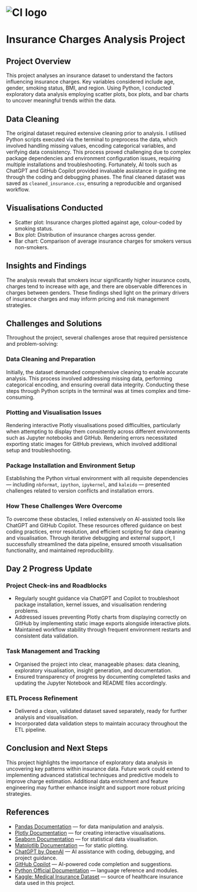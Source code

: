 # ![CI logo](https://codeinstitute.s3.amazonaws.com/fullstack/ci_logo_small.png)

# Insurance Charges Analysis Project

## Project Overview

This project analyses an insurance dataset to understand the factors influencing insurance charges. Key variables considered include age, gender, smoking status, BMI, and region. Using Python, I conducted exploratory data analysis employing scatter plots, box plots, and bar charts to uncover meaningful trends within the data.

## Data Cleaning

The original dataset required extensive cleaning prior to analysis. I utilised Python scripts executed via the terminal to preprocess the data, which involved handling missing values, encoding categorical variables, and verifying data consistency. This process proved challenging due to complex package dependencies and environment configuration issues, requiring multiple installations and troubleshooting. Fortunately, AI tools such as ChatGPT and GitHub Copilot provided invaluable assistance in guiding me through the coding and debugging phases. The final cleaned dataset was saved as `cleaned_insurance.csv`, ensuring a reproducible and organised workflow.

## Visualisations Conducted

- Scatter plot: Insurance charges plotted against age, colour-coded by smoking status.
- Box plot: Distribution of insurance charges across gender.
- Bar chart: Comparison of average insurance charges for smokers versus non-smokers.

## Insights and Findings

The analysis reveals that smokers incur significantly higher insurance costs, charges tend to increase with age, and there are observable differences in charges between genders. These findings shed light on the primary drivers of insurance charges and may inform pricing and risk management strategies.

## Challenges and Solutions

Throughout the project, several challenges arose that required persistence and problem-solving:

### Data Cleaning and Preparation

Initially, the dataset demanded comprehensive cleaning to enable accurate analysis. This process involved addressing missing data, performing categorical encoding, and ensuring overall data integrity. Conducting these steps through Python scripts in the terminal was at times complex and time-consuming.

### Plotting and Visualisation Issues

Rendering interactive Plotly visualisations posed difficulties, particularly when attempting to display them consistently across different environments such as Jupyter notebooks and GitHub. Rendering errors necessitated exporting static images for GitHub previews, which involved additional setup and troubleshooting.

### Package Installation and Environment Setup

Establishing the Python virtual environment with all requisite dependencies — including `nbformat`, `ipython`, `ipykernel`, and `kaleido` — presented challenges related to version conflicts and installation errors.

### How These Challenges Were Overcome

To overcome these obstacles, I relied extensively on AI-assisted tools like ChatGPT and GitHub Copilot. These resources offered guidance on best coding practices, error resolution, and efficient scripting for data cleaning and visualisation. Through iterative debugging and external support, I successfully streamlined the data pipeline, ensured smooth visualisation functionality, and maintained reproducibility.

## Day 2 Progress Update

### Project Check-ins and Roadblocks

- Regularly sought guidance via ChatGPT and Copilot to troubleshoot package installation, kernel issues, and visualisation rendering problems.
- Addressed issues preventing Plotly charts from displaying correctly on GitHub by implementing static image exports alongside interactive plots.
- Maintained workflow stability through frequent environment restarts and consistent data validation.

### Task Management and Tracking

- Organised the project into clear, manageable phases: data cleaning, exploratory visualisation, insight generation, and documentation.
- Ensured transparency of progress by documenting completed tasks and updating the Jupyter Notebook and README files accordingly.

### ETL Process Refinement

- Delivered a clean, validated dataset saved separately, ready for further analysis and visualisation.
- Incorporated data validation steps to maintain accuracy throughout the ETL pipeline.

## Conclusion and Next Steps

This project highlights the importance of exploratory data analysis in uncovering key patterns within insurance data. Future work could extend to implementing advanced statistical techniques and predictive models to improve charge estimation. Additional data enrichment and feature engineering may further enhance insight and support more robust pricing strategies.

## References

- [Pandas Documentation](https://pandas.pydata.org/docs/) — for data manipulation and analysis.
- [Plotly Documentation](https://plotly.com/python/) — for creating interactive visualisations.
- [Seaborn Documentation](https://seaborn.pydata.org/) — for statistical data visualisation.
- [Matplotlib Documentation](https://matplotlib.org/stable/contents.html) — for static plotting.
- [ChatGPT by OpenAI](https://openai.com/chatgpt) — AI assistance with coding, debugging, and project guidance.
- [GitHub Copilot](https://github.com/features/copilot) — AI-powered code completion and suggestions.
- [Python Official Documentation](https://docs.python.org/3/) — language reference and modules.
- [Kaggle: Medical Insurance Dataset](https://www.kaggle.com/datasets/mirichoi0218/insurance) — source of healthcare insurance data used in this project.

